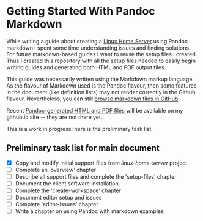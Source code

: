 # Getting Started With Pandoc Markdown

While writing a guide about creating a [Linux Home Server][home-server] using
Pandoc markdown I spent some time understanding issues and finding solutions.
For future markdown-based guides I want to reuse the setup files I created.
Thus I created this repository with all the setup files needed to easily 
begin writing guides and generating both HTML and PDF output files.

This guide was necessarily written using the Markdown markup language.  As the
flavour of Markdown used is the Pandoc flavour, then some features in
the document (like definition lists) may not render correctly in the
Github flavour.  Nevertheless, you can still 
[browse markdown files in GitHub][mygithub.com].

Recent [Pandoc-generated HTML and PDF files][mygithub.io] will be available
on my github.io site -- they are not there yet.

This is a work in progress; here is the preliminary task list.

## Preliminary task list for main document
- [x] Copy and modify initial support files from *linux-home-server* project
- [ ] Complete an 'overview' chapter 
- [ ] Describe all support files and complete the 'setup-files' chapter
- [ ] Document the client software installation
- [ ] Complete the 'create-workspace' chapter
- [ ] Document editor setup and issues
- [ ] Complete 'editor-issues' chapter
- [ ] Write a chapter on using Pandoc with markdown examples

[home-server]: https://github.com/deatrich/linux-home-server/
[mygithub.com]: https://github.com/deatrich/doc-with-pandoc-markdown/
[mygithub.io]: https://deatrich.github.io/doc-with-pandoc-markdown/

